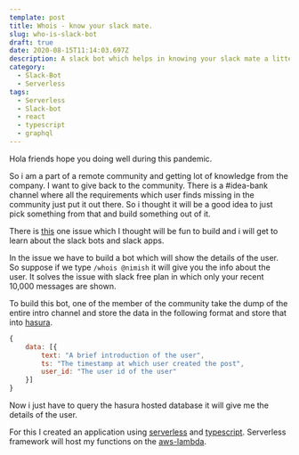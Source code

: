 ```yaml
---
template: post
title: Whois - know your slack mate.
slug: who-is-slack-bot
draft: true
date: 2020-08-15T11:14:03.697Z
description: A slack bot which helps in knowing your slack mate a litte more.
category:
  - Slack-Bot
  - Serverless
tags:
  - Serverless
  - Slack-bot
  - react
  - typescript
  - graphql
---
```

Hola friends hope you doing well during this pandemic.

So i am a part of a remote community and getting lot of knowledge from the company. I want to give back to the community. There is a #idea-bank channel where all the requirements which user finds missing in the community just put it out there. So i thought it will be a good idea to just pick something from that and build something out of it.

There is [this](https://remoteindian.nolt.io/7) one issue which I thought will be fun to build and i will get to learn about the slack bots and slack apps.

In the issue we have to build a bot which will show the details of the user. So suppose if we type `/whois @nimish` it will give you the info about the user. It solves the issue with slack free plan in which only your recent 10,000 messages are shown. 

To build this bot, one of the member of the community take the dump of the entire intro channel and store the data in the following format and store that into [hasura](https://hasura.io/).
```javascript
{
    data: [{
        text: "A brief introduction of the user",
        ts: "The timestamp at which user created the post",
        user_id: "The user id of the user"
    }]
}
```

Now i just have to query the hasura hosted database it will give me the details of the user. 

For this I created an application using [serverless](https://www.serverless.com) and [typescript](https://typescriptlang.org). Serverless framework will host my functions on the [aws-lambda](https://aws.amazon.com/lambda/). 